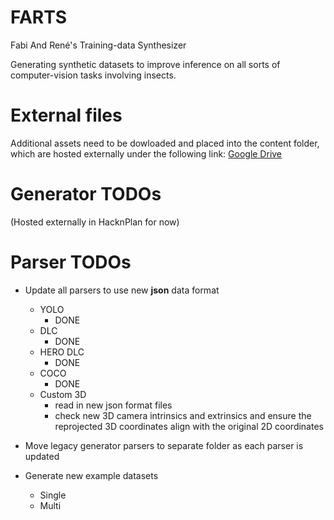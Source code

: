 # FARTS
Fabi And René's Training-data Synthesizer

Generating synthetic datasets to improve inference on all sorts of computer-vision tasks involving insects.

# External files

Additional assets need to be dowloaded and placed into the content folder, which are hosted externally under the following link:
[Google Drive]()

# Generator TODOs

(Hosted externally in HacknPlan for now)

# Parser TODOs

* Update all parsers to use new **json** data format
  * YOLO
    * DONE
  * DLC
    * DONE
  * HERO DLC
    * DONE
  * COCO
    * DONE
  * Custom 3D
    * read in new json format files
    * check new 3D camera intrinsics and extrinsics and ensure the reprojected 3D coordinates align with the original 2D coordinates

* Move legacy generator parsers to separate folder as each parser is updated
* Generate new example datasets
  * Single
  * Multi
